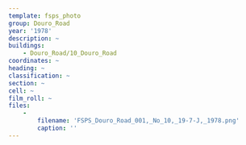 ```yaml
---
template: fsps_photo
group: Douro_Road
year: '1978'
description: ~
buildings:
    - Douro_Road/10_Douro_Road
coordinates: ~
heading: ~
classification: ~
section: ~
cell: ~
film_roll: ~
files:
    -
        filename: 'FSPS_Douro_Road_001,_No_10,_19-7-J,_1978.png'
        caption: ''
---
```


